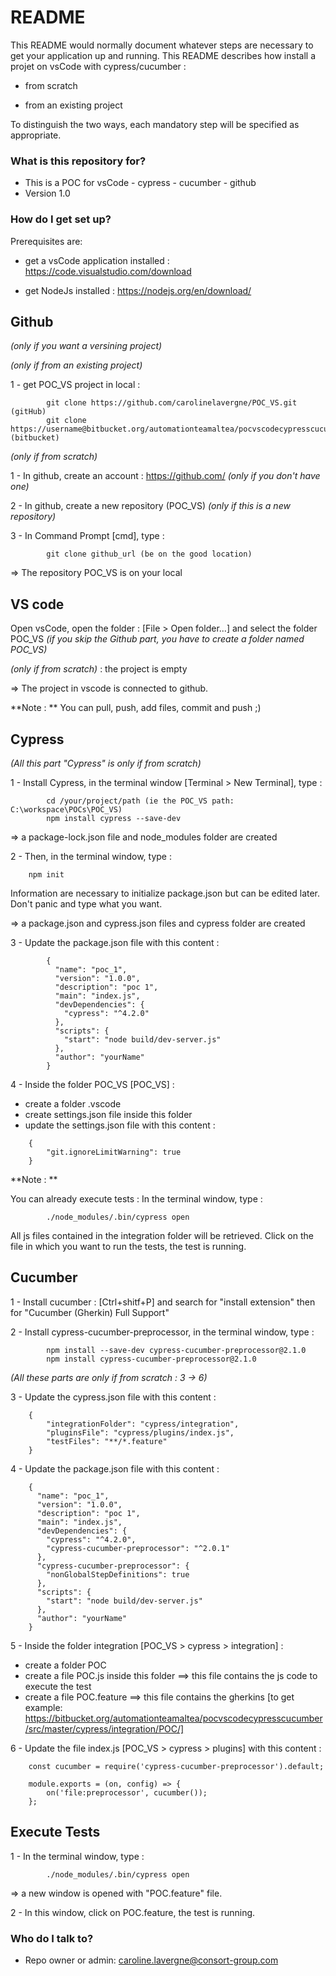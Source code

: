 # README #

This README would normally document whatever steps are necessary to get your application up and running.
This README describes how install a projet on vsCode with cypress/cucumber :

- from scratch 

- from an existing project

To distinguish the two ways, each mandatory step will be specified as appropriate.

### What is this repository for? ###

- This is a POC for vsCode - cypress - cucumber - github
- Version 1.0


### How do I get set up? ###

Prerequisites are:

- get a vsCode application installed : https://code.visualstudio.com/download

- get NodeJs installed : https://nodejs.org/en/download/



## Github ##
*(only if you want a versining project)*

*(only if from an existing project)* 

1 - get POC_VS project in local :

```
		git clone https://github.com/carolinelavergne/POC_VS.git (gitHub)
		git clone https://username@bitbucket.org/automationteamaltea/pocvscodecypresscucumber.git (bitbucket)
```


*(only if from scratch)* 

1 - In github, create an account : https://github.com/ *(only if you don't have one)*

2 - In github, create a new repository (POC_VS) *(only if this is a new repository)*

3 - In Command Prompt [cmd], type :

```
		git clone github_url (be on the good location)
```
=> The repository POC_VS is on your local

## VS code ##

Open vsCode, open the folder : [File > Open folder...] and select the folder POC_VS *(if you skip the Github part, you have to create a folder named POC_VS)*

*(only if from scratch)* : the project is empty

=> The project in vscode is connected to github.

**Note : **
You can pull, push, add files, commit and push ;) 


## Cypress ##

*(All this part "Cypress" is only if from scratch)*

1 - Install Cypress, in the terminal window [Terminal > New Terminal], type : 

```
		cd /your/project/path (ie the POC_VS path: C:\workspace\POCs\POC_VS)
		npm install cypress --save-dev
```

=> a package-lock.json file and node_modules folder are created

2 - Then, in the terminal window, type : 

```
	npm init
```
Information are necessary to initialize package.json but can be edited later. Don't panic and type what you want. 

=> a package.json and cypress.json files and cypress folder are created

3 - Update the package.json file with this content :
```
		{
		  "name": "poc_1",
		  "version": "1.0.0",
		  "description": "poc 1",
		  "main": "index.js",
		  "devDependencies": {
			"cypress": "^4.2.0"
		  },
		  "scripts": {
			"start": "node build/dev-server.js"
		  },
		  "author": "yourName"
		}
```

4 - Inside the folder POC_VS [POC_VS] :
- create a folder .vscode
- create settings.json file inside this folder
- update the settings.json file with this content :
```
	{
    	"git.ignoreLimitWarning": true
	}
```

**Note : **

You can already execute tests :
In the terminal window, type : 

```
		./node_modules/.bin/cypress open
```

All js files contained in the integration folder will be retrieved. 
Click on the file in which you want to run the tests, the test is running.


## Cucumber ##

1 - Install cucumber : [Ctrl+shitf+P] and search for "install extension" then for "Cucumber (Gherkin) Full Support"

2 - Install cypress-cucumber-preprocessor, in the terminal window, type : 

```
		npm install --save-dev cypress-cucumber-preprocessor@2.1.0
		npm install cypress-cucumber-preprocessor@2.1.0
```

*(All these parts are only if from scratch : 3 -> 6)*

3 - Update the cypress.json file with this content :
```
	{
    	"integrationFolder": "cypress/integration",
    	"pluginsFile": "cypress/plugins/index.js",
    	"testFiles": "**/*.feature"
	}
```

4 - Update the package.json file with this content : 
```
	{
	  "name": "poc_1",
	  "version": "1.0.0",
	  "description": "poc 1",
	  "main": "index.js",
	  "devDependencies": {
		"cypress": "^4.2.0",
		"cypress-cucumber-preprocessor": "^2.0.1"
	  },
	  "cypress-cucumber-preprocessor": {
		"nonGlobalStepDefinitions": true
	  },
	  "scripts": {
		"start": "node build/dev-server.js"
	  },
	  "author": "yourName"
	}
```

5 - Inside the folder integration [POC_VS > cypress > integration] :
- create a folder POC 
- create a file POC.js inside this folder ==> this file contains the js code to execute the test
- create a file POC.feature ==> this file contains the gherkins
[to get example: https://bitbucket.org/automationteamaltea/pocvscodecypresscucumber/src/master/cypress/integration/POC/]

6 - Update the file index.js [POC_VS > cypress > plugins] with this content : 
```
	const cucumber = require('cypress-cucumber-preprocessor').default;
 
	module.exports = (on, config) => {
		on('file:preprocessor', cucumber());
	};
```

## Execute Tests ##

1 - In the terminal window, type : 

```
		./node_modules/.bin/cypress open
```

=> a new window is opened with "POC.feature" file.

2 - In this window, click on POC.feature, the test is running.


### Who do I talk to? ###

* Repo owner or admin: caroline.lavergne@consort-group.com
